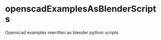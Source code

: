 openscadExamplesAsBlenderScripts
================================

Openscad examples rewritten as blender python scripts
